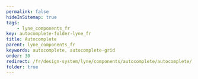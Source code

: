 ```yaml
---
permalink: false
hideInSitemap: true
tags: 
    - lyne_components_fr
key: autocomplete-folder-lyne_fr
title: Autocomplete
parent: lyne_components_fr
keywords: autocomplete, autocomplete-grid
order: 30
redirect: /fr/design-system/lyne/components/autocomplete/autocomplete/
folder: true
---
```

